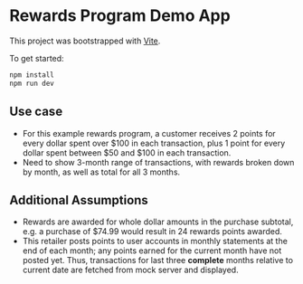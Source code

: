 # Rewards Program Demo App

This project was bootstrapped with [Vite](https://vitejs.dev).

To get started:

```bash
npm install
npm run dev
```

## Use case
- For this example rewards program, a customer receives 2 points for every dollar spent over $100 in each transaction, plus 1 point for every dollar spent between $50 and $100 in each transaction.
- Need to show 3-month range of transactions, with rewards broken down by month, as well as total for all 3 months.

## Additional Assumptions
- Rewards are awarded for whole dollar amounts in the purchase subtotal, e.g. a purchase of $74.99 would result in 24 rewards points awarded.
- This retailer posts points to user accounts in monthly statements at the end of each month; any points earned for the current month have not posted yet. Thus, transactions for last three __complete__ months relative to current date are fetched from mock server and displayed.
